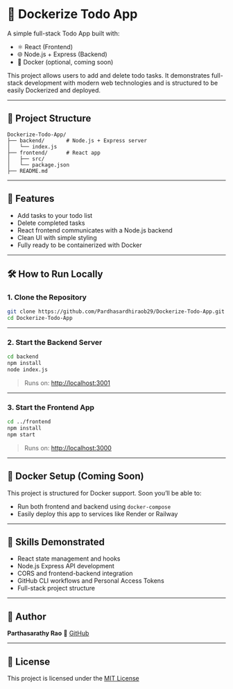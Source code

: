 # 📝 Dockerize Todo App

A simple full-stack Todo App built with:

* ⚛️ React (Frontend)
* 🌐 Node.js + Express (Backend)
* 🐳 Docker (optional, coming soon)

This project allows users to add and delete todo tasks. It demonstrates full-stack development with modern web technologies and is structured to be easily Dockerized and deployed.

---

## 📂 Project Structure

```
Dockerize-Todo-App/
├── backend/       # Node.js + Express server
│   └── index.js
├── frontend/      # React app
│   ├── src/
│   └── package.json
├── README.md
```

---

## 🚀 Features

* Add tasks to your todo list
* Delete completed tasks
* React frontend communicates with a Node.js backend
* Clean UI with simple styling
* Fully ready to be containerized with Docker

---

## 🛠️ How to Run Locally

### 1. Clone the Repository

```bash
git clone https://github.com/Pardhasardhiraob29/Dockerize-Todo-App.git
cd Dockerize-Todo-App
```

---

### 2. Start the Backend Server

```bash
cd backend
npm install
node index.js
```

> Runs on: [http://localhost:3001](http://localhost:3001)

---

### 3. Start the Frontend App

```bash
cd ../frontend
npm install
npm start
```

> Runs on: [http://localhost:3000](http://localhost:3000)

---

## 🐳 Docker Setup (Coming Soon)

This project is structured for Docker support. Soon you’ll be able to:

* Run both frontend and backend using `docker-compose`
* Easily deploy this app to services like Render or Railway

---

## 🧠 Skills Demonstrated

* React state management and hooks
* Node.js Express API development
* CORS and frontend-backend integration
* GitHub CLI workflows and Personal Access Tokens
* Full-stack project structure

---

## 🙌 Author

**Parthasarathy Rao**
🔗 [GitHub](https://github.com/Pardhasardhiraob29)

---

## 📃 License

This project is licensed under the [MIT License](https://choosealicense.com/licenses/mit/)
